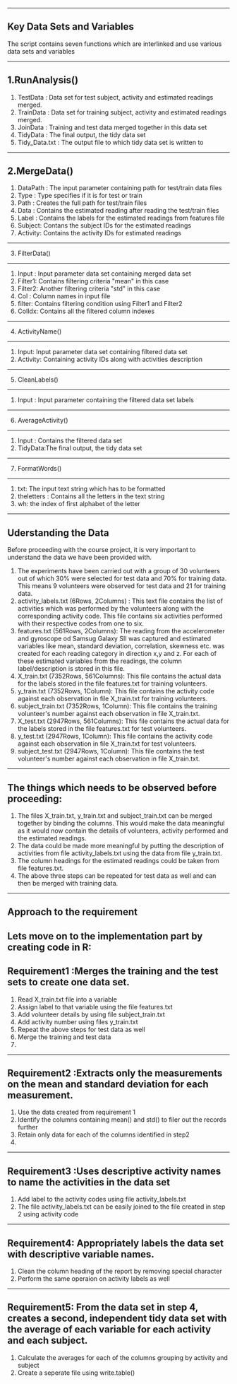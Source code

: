 ----------------------------------------------
Key Data Sets and Variables 
----------------------------------------------
The script contains seven functions which are interlinked and use various data sets and variables

-----------------------------
1.RunAnalysis()
-----------------------------
1. TestData : Data set for test subject, activity and estimated readings merged.
2. TrainData : Data set for training subject, activity and estimated readings merged.
3. JoinData : Training and test data merged together in this data set
4. TidyData : The final output, the tidy data set
5. Tidy_Data.txt : The output file to which tidy data set is written to

-------------------------------
2.MergeData()
-------------------------------
1. DataPath : The input parameter containing path for test/train data files
2. Type : Type specifies if it is for test or train
3. Path : Creates the full path for test/train files
4. Data : Contains the estimated reading after reading the test/train files
5. Label : Contains the labels for the estimated readings from features file
6. Subject: Contans the subject IDs for the estimated readings
7. Activity: Contains the activity IDs for estimated readings
 
---------------------------------
3. FilterData()
---------------------------------
1. Input : Input parameter data set containing merged data set
2. Filter1: Contains filtering criteria "mean" in this case
3. Filter2: Another filtering criteria "std" in this case
4. Col : Column names in input file
5. filter: Contains filtering condition using Filter1 and Filter2
6. ColIdx: Contains all the filtered column indexes
  
-----------------------------------
4. ActivityName()
-----------------------------------
1. Input: Input parameter data set containing filtered data set
2. Activity: Containing activity IDs along with activities description

------------------------------------
5. CleanLabels()
------------------------------------
1. Input : Input parameter containing the filtered data set labels

-------------------------------------
6. AverageActivity()
-------------------------------------
1. Input : Contains the filtered data set
2. TidyData:The final output, the tidy data set
 
--------------------------------------
7. FormatWords()
--------------------------------------
1. txt: The input text string which has to be formatted
2. theletters : Contains all the letters in the text string
3. wh: the index of first alphabet of the letter
 

------------------------
Uderstanding the Data
------------------------
Before proceeding with the course project, it is very important to understand the data we have been provided with. 
1. The experiments have been carried out with a group of 30 volunteers out of which 30% were selected for test data and 70% for training data. This means 9 volunteers were observed for test data and 21 for training data.
2. activity_labels.txt (6Rows, 2Columns) : This text file contains the list of activities which was performed by the volunteers along with the corresponding activity code. This file contains six activities performed with their respective codes from one to six.
3. features.txt (561Rows, 2Columns): The reading from the accelerometer and gyroscope od Samsug Galaxy SII was captured and estimated variables like mean, standard deviation, correlation, skewness etc. was created for each reading category in direction x,y and z. For each of these estimated variables from the readings, the column label/description is stored in this file.
4. X_train.txt (7352Rows, 561Columns): This file contains the actual data for the labels stored in the file features.txt for training volunteers.
5. y_train.txt (7352Rows, 1Column): This file contains the activity code against each observation in file X_train.txt for training volunteers.
6. subject_train.txt (7352Rows, 1Column): This file contains the training volunteer's number against each observation in file X_train.txt.
7. X_test.txt (2947Rows, 561Columns): This file contains the actual data for the labels stored in the file features.txt for test volunteers.
8. y_test.txt (2947Rows, 1Column): This file contains the activity code against each observation in file X_train.txt for test volunteers.
9. subject_test.txt (2947Rows, 1Column): This file contains the test volunteer's number against each observation in file X_train.txt.	

---------------------------------------------------------
The things which needs to be observed before proceeding:
---------------------------------------------------------
1. The files X_train.txt, y_train.txt and subject_train.txt can be merged together by binding the columns. This would make the data meaningful as it would now contain the details of volunteers, activity performed and the estimated readings.
2. The data could be made more meaningful by putting the description of activities from file activity_labels.txt using the data from file y_train.txt.
3. The column headings for the estimated readings could be taken from file features.txt.
4. The above three steps can be repeated for test data as well and can then be merged with training data.

--------------------------------
Approach to the requirement
--------------------------------
Lets move on to the implementation part by creating code in R:
--------------------------------------------------------------------------
Requirement1 :Merges the training and the test sets to create one data set.
---------------------------------------------------------------------------
1. Read X_train.txt file into a variable
2. Assign label to that variable using the file features.txt
3. Add volunteer details by using file subject_train.txt 
4. Add activity number using files y_train.txt
5. Repeat the above steps for test data as well
6. Merge the training and test data
7. 
-----------------------------------------------------------------------------------------------------
Requirement2 :Extracts only the measurements on the mean and standard deviation for each measurement. 
-----------------------------------------------------------------------------------------------------
1. Use the data created from requirement 1
2. Identify the columns containing mean() and std() to filer out the records further
3. Retain only data for each of the columns identified in step2
4. 
-------------------------------------------------------------------------------------------------------
Requirement3 :Uses descriptive activity names to name the activities in the data set
-------------------------------------------------------------------------------------------------------
1. Add label to the activity codes using file activity_labels.txt
2. The file activity_labels.txt can be easily joined to the file created in step 2 using activity code

--------------------------------------------------------------------------------------------------------
Requirement4: Appropriately labels the data set with descriptive variable names. 
-------------------------------------------------------------------------------------------------------
1. Clean the column heading of the report by removing special character
2. Perform the same operaion on activity labels as well

------------------------------------------------------------------------------------------------------------------------
Requirement5: From the data set in step 4, creates a second, independent tidy data set with the average of each variable for each activity and each subject.
-------------------------------------------------------------------------------------------------------------------------
1. Calculate the averages for each of the columns grouping by activity and subject
2. Create a seperate file using write.table() 
